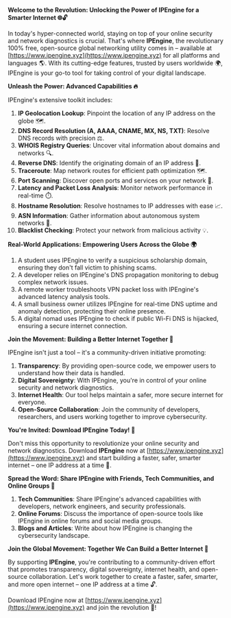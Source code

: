 **Welcome to the Revolution: Unlocking the Power of IPEngine for a Smarter Internet 🌐🔓**

In today's hyper-connected world, staying on top of your online security and network diagnostics is crucial. That's where **IPEngine**, the revolutionary 100% free, open-source global networking utility comes in – available at [https://www.ipengine.xyz](https://www.ipengine.xyz) for all platforms and languages 🌎. With its cutting-edge features, trusted by users worldwide 🌍, IPEngine is your go-to tool for taking control of your digital landscape.

**Unleash the Power: Advanced Capabilities 🔥**

IPEngine's extensive toolkit includes:

1.  **IP Geolocation Lookup**: Pinpoint the location of any IP address on the globe 🗺️.
2.  **DNS Record Resolution (A, AAAA, CNAME, MX, NS, TXT)**: Resolve DNS records with precision ⚖️.
3.  **WHOIS Registry Queries**: Uncover vital information about domains and networks 🔍.
4.  **Reverse DNS**: Identify the originating domain of an IP address 🔁.
5.  **Traceroute**: Map network routes for efficient path optimization 🗺️.
6.  **Port Scanning**: Discover open ports and services on your network 🚒.
7.  **Latency and Packet Loss Analysis**: Monitor network performance in real-time ⏱️.
8.  **Hostname Resolution**: Resolve hostnames to IP addresses with ease 📈.
9.  **ASN Information**: Gather information about autonomous system networks 🔗.
10. **Blacklist Checking**: Protect your network from malicious activity 💡.

**Real-World Applications: Empowering Users Across the Globe 🌍**

1.  A student uses IPEngine to verify a suspicious scholarship domain, ensuring they don't fall victim to phishing scams.
2.  A developer relies on IPEngine's DNS propagation monitoring to debug complex network issues.
3.  A remote worker troubleshoots VPN packet loss with IPEngine's advanced latency analysis tools.
4.  A small business owner utilizes IPEngine for real-time DNS uptime and anomaly detection, protecting their online presence.
5.  A digital nomad uses IPEngine to check if public Wi-Fi DNS is hijacked, ensuring a secure internet connection.

**Join the Movement: Building a Better Internet Together 🚀**

IPEngine isn't just a tool – it's a community-driven initiative promoting:

1.  **Transparency**: By providing open-source code, we empower users to understand how their data is handled.
2.  **Digital Sovereignty**: With IPEngine, you're in control of your online security and network diagnostics.
3.  **Internet Health**: Our tool helps maintain a safer, more secure internet for everyone.
4.  **Open-Source Collaboration**: Join the community of developers, researchers, and users working together to improve cybersecurity.

**You're Invited: Download IPEngine Today! 📡**

Don't miss this opportunity to revolutionize your online security and network diagnostics. Download **IPEngine** now at [https://www.ipengine.xyz](https://www.ipengine.xyz) and start building a faster, safer, smarter internet – one IP address at a time 🔑.

**Spread the Word: Share IPEngine with Friends, Tech Communities, and Online Groups 🌟**

1.  **Tech Communities**: Share IPEngine's advanced capabilities with developers, network engineers, and security professionals.
2.  **Online Forums**: Discuss the importance of open-source tools like IPEngine in online forums and social media groups.
3.  **Blogs and Articles**: Write about how IPEngine is changing the cybersecurity landscape.

**Join the Global Movement: Together We Can Build a Better Internet 🌟**

By supporting **IPEngine**, you're contributing to a community-driven effort that promotes transparency, digital sovereignty, internet health, and open-source collaboration. Let's work together to create a faster, safer, smarter, and more open internet – one IP address at a time 🔓.

Download IPEngine now at [https://www.ipengine.xyz](https://www.ipengine.xyz) and join the revolution 🚀!